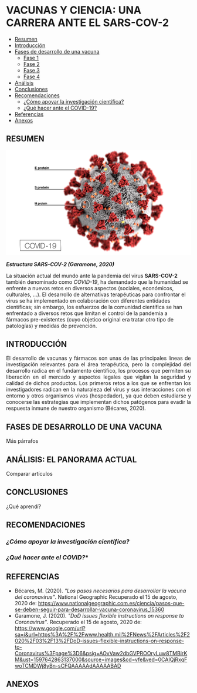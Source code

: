 # **VACUNAS Y CIENCIA: UNA CARRERA ANTE EL SARS-COV-2**

<!DOCTYPE html>
<html>
<head>
	<meta charset="utf-8">
	<title>Menú desplegable con html5 y css3</title>
	<link rel="stylesheet" href="style.css">
</head>
<body>
<nav id='menu'>
	<ul>
	   	<li><a href='#'>Resumen</a></li>
	   	<li><a href='#'>Introducción</a>
		<li><a href='#'>Fases de desarrollo de una vacuna</a>
	      	<ul>
	         	<li><a href='#'>Fase 1</a>
			<li><a href='#'>Fase 2</a>
			<li><a href='#'>Fase 3</a>
			<li><a href='#'>Fase 4</a>
	         	</li>
		</ul>
		<li><a href='#'>Análisis</a>
		<li><a href='#'>Conclusiones</a>
		<li><a href='#'>Recomendaciones</a>
	      	<ul>
	         	<li><a href='#'>¿Cómo apoyar la investigación científica?</a>
			<li><a href='#'>¿Qué hacer ante el COVID-19?</a>
	         	</li>
	      	</ul>
	   	<li><a href='#'>Referencias</a></li>
		<li><a href='#'>Anexos</a></li>
	</ul>
</nav>
</body>
</html>

## RESUMEN

<img alt="Estructura SARS-COV-2" src="https://github.com/MarianaJmzC/TASK5_Therapeutics_CdeCMxChallenge2020/blob/master/COVID%2019%20health%20mil.png" class="lazyloaded"  data-11-status="loaded">

**_Estructura SARS-COV-2 (Garamone, 2020)_**

La situación actual del mundo ante la pandemia del virus **SARS-COV-2** también denominado como *COVID-19*, ha demandado que la humanidad se enfrente a nuevos retos en diversos aspectos (sociales, económicos, culturales, ...). El desarrollo de alternativas terapéuticas para confrontar el virus se ha implementado en colaboración con diferentes entidades científicas; sin embargo, los esfuerzos de la comunidad científica se han enfrentado a diversos retos que limitan el control de la pandemia a fármacos pre-existentes (cuyo objetico original era tratar otro tipo de patologías) y medidas de prevención.

## INTRODUCCIÓN
<div style="text-align: justify"> El desarrollo de vacunas y fármacos son unas de las principales líneas de investigación relevantes para el área terapéutica, pero la complejidad del desarrollo radica en el fundamento científico, los procesos que permiten su liberación en el mercado y aspectos legales que vigilan la seguridad y calidad de dichos productos. Los primeros retos a los que se enfrentan los investigadores radican en la naturaleza del virus y sus interacciones con el entorno y otros organismos vivos (hospedador), ya que deben estudiarse y conocerse las estrategias que implementan dichos patógenos para evadir la respuesta inmune de nuestro organismo (Bécares, 2020). </div>

## FASES DE DESARROLLO DE UNA VACUNA
Más párrafos

## ANÁLISIS: EL PANORAMA ACTUAL
Comparar artículos

## CONCLUSIONES
¿Qué aprendí?

## RECOMENDACIONES
### **_¿Cómo apoyar la investigación científica?_**

### **_¿Qué hacer ante el COVID?_***


## REFERENCIAS
* Bécares, M. (2020). *"Los pasos necesarios para desarrollar la vacuna del coronavirus"*. National Geographic Recuperado el 15 de agosto, 2020 de: https://www.nationalgeographic.com.es/ciencia/pasos-que-se-deben-seguir-para-desarrollar-vacuna-coronavirus_15360
* Garamone, J. (2020). *"DoD issues flexible instructions on response to Coronavirus"*. Recuperado el 15 de agosto, 2020 de: https://www.google.com/url?sa=i&url=https%3A%2F%2Fwww.health.mil%2FNews%2FArticles%2F2020%2F03%2F13%2FDoD-issues-flexible-instructions-on-response-to-Coronavirus%3Fpage%3D6&psig=AOvVaw2dbGVPROOryLuw8TMBirKM&ust=1597642863137000&source=images&cd=vfe&ved=0CAIQjRxqFwoTCMDWj8yBn-sCFQAAAAAdAAAAABAD

## ANEXOS
